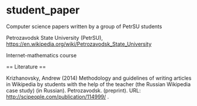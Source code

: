 student_paper
=============

Computer science papers written by a group of PetrSU students

Petrozavodsk State University (PetrSU), https://en.wikipedia.org/wiki/Petrozavodsk_State_University

Internet-mathematics course

== Literature == 

Krizhanovsky, Andrew (2014) Methodology and guidelines of writing articles in Wikipedia by students with the help of the teacher (the Russian Wikipedia case study) (in Russian). Petrozavodsk. (preprint). URL: http://scipeople.com/publication/114999/
.
